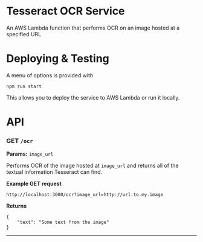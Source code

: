 # Tesseract OCR Service
An AWS Lambda function that performs OCR on an image hosted at a specified URL
<br/>

# Deploying & Testing
A menu of options is provided with
```
npm run start
```
This allows you to deploy the service to AWS Lambda or run it locally.
<br/>

# API

### GET `/ocr`
**Params:** `image_url`

Performs OCR of the image hosted at `image_url` and returns all of the textual information Tesseract can find.

**Example GET request**
```
http://localhost:3000/ocr?image_url=http://url.to.my.image
```

**Returns**
```
{
    "text": "Some text from the image"
}
```
---
